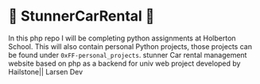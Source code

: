 
# :ocean: StunnerCarRental :ocean:

In this php repo I will be completing python assignments at Holberton School. This will also contain personal Python projects, those projects can be found under <code>0xFF-personal_projects</code>. 
stunner Car rental management website based on php as a backend for univ web project developed by Hailstone|| Larsen Dev
